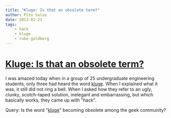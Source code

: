 ```yaml
---
title: "Kluge: Is that an obsolete term?"
author: Pito Salas
date: 2013-02-21
tags:
    - hack
    - kluge
    - rube-goldberg
---
```

# [Kluge: Is that an obsolete term?](None)




I was amazed today when in a group of 25 undergraduate engineering students,
only three had heard the word
[kluge](<http://www.urbandictionary.com/define.php?term=kluge>). When I
explained what it was, it still did not ring a bell. When I asked how they
refer to an ugly, clunky, scotch-taped solution, inelegant and embarrassing,
but which basically works, they came up with "hack".

Query: Is the word
"[kluge](<http://www.urbandictionary.com/define.php?term=kluge>)" becoming
obsolete among the geek community?



